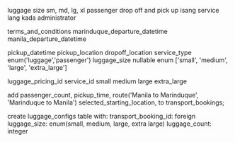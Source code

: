 

luggage size sm, md, lg, xl
passenger drop off and pick up
isang service lang kada administrator

<!-- services additions -->
terms_and_conditions
marinduque_departure_datetime
manila_departure_datetime

<!-- transport_bookings additions -->
pickup_datetime
pickup_location
dropoff_location
service_type enum('luggage','passenger')
luggage_size nullable enum ['small', 'medium', 'large', 'extra_large']

<!-- new luggage_pricings table -->
luggage_pricing_id
service_id
small
medium
large
extra_large

<!-- db refactors 9/25/2022 -->
add 
passenger_count,
pickup_time,
route('Manila to Marinduque', 'Marinduque to Manila')
selected_starting_location,
to transport_bookings;

create luggage_configs table with:
transport_booking_id: foreign
luggage_size: enum(small, medium, large, extra large)
luggage_count: integer
